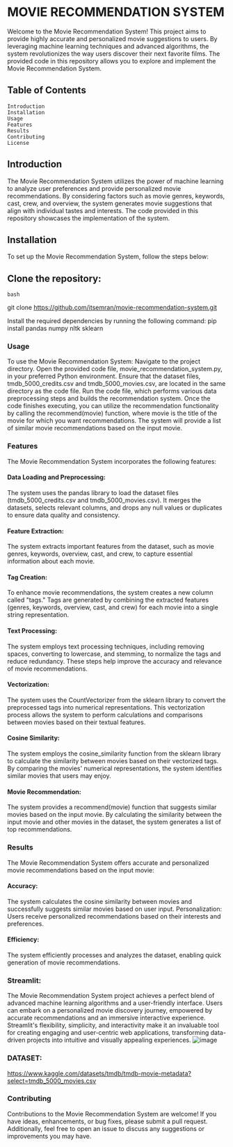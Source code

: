 # MOVIE RECOMMENDATION SYSTEM
Welcome to the Movie Recommendation System! This project aims to provide highly accurate and personalized movie suggestions to users. By leveraging machine learning techniques and advanced algorithms, the system revolutionizes the way users discover their next favorite films. The provided code in this repository allows you to explore and implement the Movie Recommendation System.
## Table of Contents

    Introduction
    Installation
    Usage
    Features
    Results
    Contributing
    License

## Introduction

The Movie Recommendation System utilizes the power of machine learning to analyze user preferences and provide personalized movie recommendations. By considering factors such as movie genres, keywords, cast, crew, and overview, the system generates movie suggestions that align with individual tastes and interests. The code provided in this repository showcases the implementation of the system.
## Installation

To set up the Movie Recommendation System, follow the steps below:
## Clone the repository:

    bash

git clone https://github.com/itsemran/movie-recommendation-system.git

Install the required dependencies by running the following command:
    pip install pandas numpy nltk sklearn

### Usage

To use the Movie Recommendation System:
    Navigate to the project directory.
    Open the provided code file, movie_recommendation_system.py, in your preferred Python environment.
    Ensure that the dataset files, tmdb_5000_credits.csv and tmdb_5000_movies.csv, are located in the same directory as the code file.
    Run the code file, which performs various data preprocessing steps and builds the recommendation system.
    Once the code finishes executing, you can utilize the recommendation functionality by calling the recommend(movie) function, where movie is the title of the movie for which you want recommendations.
    The system will provide a list of similar movie recommendations based on the input movie.

### Features

The Movie Recommendation System incorporates the following features:
 #### Data Loading and Preprocessing:
 The system uses the pandas library to load the dataset files (tmdb_5000_credits.csv and tmdb_5000_movies.csv). It merges the datasets, selects relevant columns, and drops any null values or duplicates to ensure data quality and consistency.

#### Feature Extraction: 
The system extracts important features from the dataset, such as movie genres, keywords, overview, cast, and crew, to capture essential information about each movie.

#### Tag Creation:
To enhance movie recommendations, the system creates a new column called "tags." Tags are generated by combining the extracted features (genres, keywords, overview, cast, and crew) for each movie into a single string representation.

#### Text Processing:
The system employs text processing techniques, including removing spaces, converting to lowercase, and stemming, to normalize the tags and reduce redundancy. These steps help improve the accuracy and relevance of movie recommendations.

####   Vectorization:
The system uses the CountVectorizer from the sklearn library to convert the preprocessed tags into numerical representations. This vectorization process allows the system to perform calculations and comparisons between movies based on their textual features.

####    Cosine Similarity:
The system employs the cosine_similarity function from the sklearn library to calculate the similarity between movies based on their vectorized tags. By comparing the movies' numerical representations, the system identifies similar movies that users may enjoy.

####    Movie Recommendation:
The system provides a recommend(movie) function that suggests similar movies based on the input movie. By calculating the similarity between the input movie and other movies in the dataset, the system generates a list of top recommendations.

### Results

The Movie Recommendation System offers accurate and personalized movie recommendations based on the input movie:

#### Accuracy:
The system calculates the cosine similarity between movies and successfully suggests similar movies based on user input.
Personalization: Users receive personalized recommendations based on their interests and preferences.
#### Efficiency:
The system efficiently processes and analyzes the dataset, enabling quick generation of movie recommendations.
### Streamlit:
The Movie Recommendation System project achieves a perfect blend of advanced machine learning algorithms and a user-friendly interface. Users can embark on a personalized movie discovery journey, empowered by accurate recommendations and an immersive interactive experience. Streamlit's flexibility, simplicity, and interactivity make it an invaluable tool for creating engaging and user-centric web applications, transforming data-driven projects into intuitive and visually appealing experiences.
![image](https://github.com/itsemran/Movie-Recommendation-System/assets/128180227/6579323c-44bd-480e-aa37-b1277db2f891)

### DATASET:
https://www.kaggle.com/datasets/tmdb/tmdb-movie-metadata?select=tmdb_5000_movies.csv
### Contributing

Contributions to the Movie Recommendation System are welcome! If you have ideas, enhancements, or bug fixes, please submit a pull request. Additionally, feel free to open an issue to discuss any suggestions or improvements you may have.

